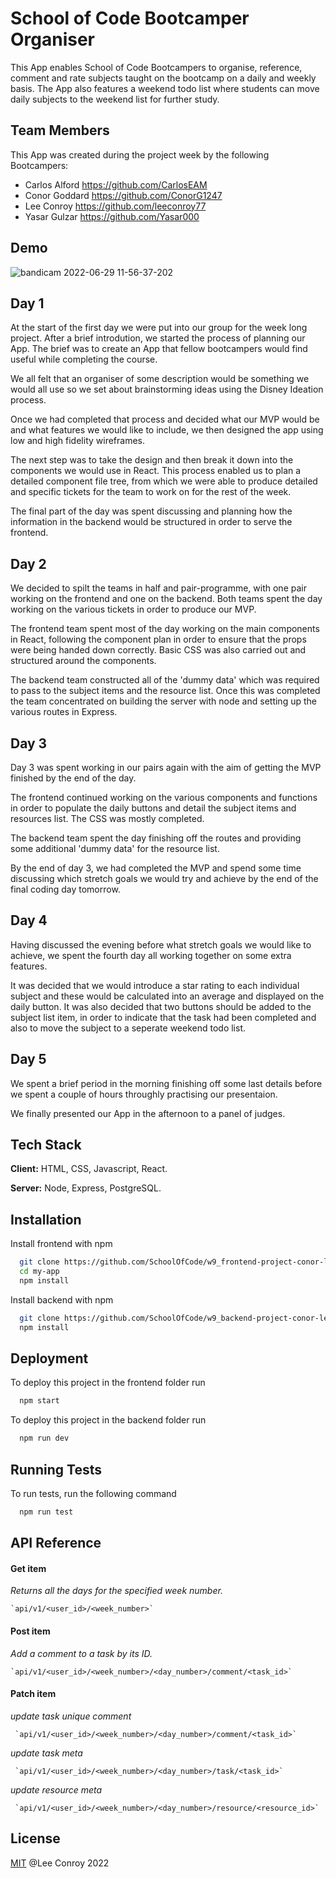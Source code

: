 
# School of Code Bootcamper Organiser

This App enables School of Code Bootcampers to organise, reference, comment and rate subjects taught on the bootcamp on a daily and weekly basis. The App also features a weekend todo list where students can move daily subjects to the weekend list for further study.
## Team Members 

This App was created during the project week by the following Bootcampers:

- Carlos Alford  https://github.com/CarlosEAM
- Conor Goddard  https://github.com/ConorG1247
- Lee Conroy  https://github.com/leeconroy77
- Yasar Gulzar  https://github.com/Yasar000


## Demo



![bandicam 2022-06-29 11-56-37-202](https://user-images.githubusercontent.com/90255369/176423074-ae9437b8-225b-4250-a065-f0a370a462f0.gif)
## Day 1

At the start of the first day we were put into our group for the week long project. After a brief introdution, we started the process of planning our App. The brief was to create an App that fellow bootcampers would find useful while completing the course. 

We all felt that an organiser of some description would be something we would all use so we set about brainstorming ideas using the Disney Ideation process.

Once we had completed that process and decided what our MVP would be and what features we would like to include, we then designed the app using low and high fidelity wireframes. 

The next step was to take the design and then break it down into the components we would use in React. This process enabled us to plan a detailed component file tree, from which we were able to produce detailed and specific tickets for the team to work on for the rest of the week.

The final part of the day was spent discussing and planning how the information in the backend would be structured in order to serve the frontend.
## Day 2

We decided to spilt the teams in half and pair-programme, with one pair working on the frontend and one on the backend. Both teams spent the day working on the various tickets in order to produce our MVP. 

The frontend team spent most of the day working on the main components in React, following the component plan in order to ensure that the props were being handed down correctly. Basic CSS was also carried out and structured around the components.

The backend team constructed all of the 'dummy data' which was required to pass to the subject items and the resource list. Once this was completed the team concentrated on building the server with node and setting up the various routes in Express.
## Day 3

Day 3 was spent working in our pairs again with the aim of getting the MVP finished by the end of the day. 

The frontend continued working on the various components and functions in order to populate the daily buttons and detail the subject items and resources list. The CSS was mostly completed.

The backend team spent the day finishing off the routes and providing some additional 'dummy data' for the resource list. 

By the end of day 3, we had completed the MVP and spend some time discussing which stretch goals we would try and achieve by the end of the final coding day tomorrow.
## Day 4

Having discussed the evening before what stretch goals we would like to achieve, we spent the fourth day all working together on some extra features.

It was decided that we would introduce a star rating to each individual subject and these would be calculated into an average and displayed on the daily button. It was also decided that two buttons should be added to the subject list item, in order to indicate that the task had been completed and also to move the subject to a seperate weekend todo list.


## Day 5

We spent a brief period in the morning finishing off some last details before we spent a couple of hours throughly practising our presentaion.

We finally presented our App in the afternoon to a panel of judges.
## Tech Stack

**Client:** HTML, CSS, Javascript, React.

**Server:** Node, Express, PostgreSQL.


## Installation

Install frontend with npm

```bash
  git clone https://github.com/SchoolOfCode/w9_frontend-project-conor-lee-yasar-carlos
  cd my-app
  npm install
```
    
Install backend with npm

```bash
  git clone https://github.com/SchoolOfCode/w9_backend-project-conor-lee-yasar-carlos
  npm install
```
## Deployment


To deploy this project in the frontend folder run

```bash
  npm start
```
To deploy this project in the backend folder run

```bash
  npm run dev
```


## Running Tests

To run tests, run the following command

```bash
  npm run test
```


## API Reference


#### Get item
_Returns all the days for the specified week number._


    `api/v1/<user_id>/<week_number>`





#### Post item
_Add a comment to a task by its ID._

    `api/v1/<user_id>/<week_number>/<day_number>/comment/<task_id>`





#### Patch item

_update task unique comment_

     `api/v1/<user_id>/<week_number>/<day_number>/comment/<task_id>`

  _update task meta_

     `api/v1/<user_id>/<week_number>/<day_number>/task/<task_id>`

  _update resource meta_

     `api/v1/<user_id>/<week_number>/<day_number>/resource/<resource_id>`


## License

[MIT](https://choosealicense.com/licenses/mit/) @Lee Conroy 2022
